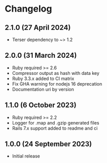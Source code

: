 # Changelog

## 2.1.0 (27 April 2024)

- Terser dependency to ~> 1.2

## 2.0.0 (31 March 2024)

- Ruby required >= 2.6
- Compressor output as hash with data key
- Ruby 3.3.x added to CI matrix
- Fix GHA warning for nodejs 16 deprecation
- Documentation uri by version

## 1.1.0 (6 October 2023)

- Ruby required >= 2.2
- Logger for .map and .gzip generated files
- Rails 7.x support added to readme and ci

## 1.0.0 (24 September 2023)

- Initial release
